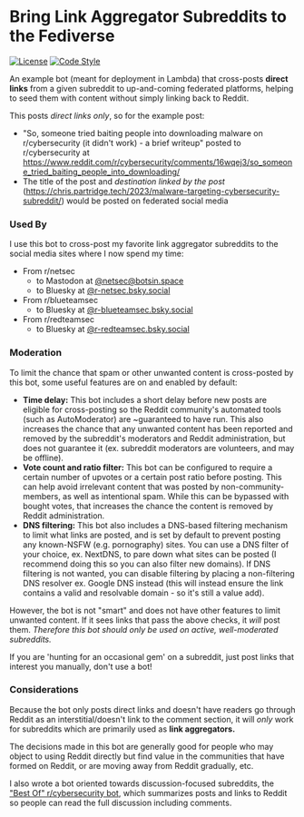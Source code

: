 # Bring Link Aggregator Subreddits to the Fediverse

[![License](https://img.shields.io/github/license/tweedge/xpost-reddit-to-fediverse)](https://github.com/tweedge/xpost-reddit-to-fediverse)
[![Code Style](https://img.shields.io/badge/code%20style-black-black)](https://github.com/psf/black)

An example bot (meant for deployment in Lambda) that cross-posts **direct links** from a given subreddit to up-and-coming federated platforms, helping to seed them with content without simply linking back to Reddit.

This posts *direct links only*, so for the example post:

* "So, someone tried baiting people into downloading malware on r/cybersecurity (it didn't work) - a brief writeup" posted to r/cybersecurity at https://www.reddit.com/r/cybersecurity/comments/16wqej3/so_someone_tried_baiting_people_into_downloading/
* The title of the post and *destination linked by the post* (https://chris.partridge.tech/2023/malware-targeting-cybersecurity-subreddit/) would be posted on federated social media

### Used By

I use this bot to cross-post my favorite link aggregator subreddits to the social media sites where I now spend my time:

* From r/netsec
  * to Mastodon at [@netsec@botsin.space](https://botsin.space/@netsec)
  * to Bluesky at [@r-netsec.bsky.social](https://bsky.app/profile/r-netsec.bsky.social)
* From r/blueteamsec
  * to Bluesky at [@r-blueteamsec.bsky.social](https://bsky.app/profile/r-blueteamsec.bsky.social)
* From r/redteamsec
  * to Bluesky at [@r-redteamsec.bsky.social](https://bsky.app/profile/r-redteamsec.bsky.social)

### Moderation

To limit the chance that spam or other unwanted content is cross-posted by this bot, some useful features are on and enabled by default:

* **Time delay:** This bot includes a short delay before new posts are eligible for cross-posting so the Reddit community's automated tools (such as AutoModerator) are ~guaranteed to have run. This also increases the chance that any unwanted content has been reported and removed by the subreddit's moderators and Reddit administration, but does not guarantee it (ex. subreddit moderators are volunteers, and may be offline).
* **Vote count and ratio filter:** This bot can be configured to require a certain number of upvotes or a certain post ratio before posting. This can help avoid irrelevant content that was posted by non-community-members, as well as intentional spam. While this can be bypassed with bought votes, that increases the chance the content is removed by Reddit administration.
* **DNS filtering:** This bot also includes a DNS-based filtering mechanism to limit what links are posted, and is set by default to prevent posting any known-NSFW (e.g. pornography) sites. You can use a DNS filter of your choice, ex. NextDNS, to pare down what sites can be posted (I recommend doing this so you can also filter new domains). If DNS filtering is not wanted, you can disable filtering by placing a non-filtering DNS resolver ex. Google DNS instead (this will instead ensure the link contains a valid and resolvable domain - so it's still a value add).

However, the bot is not "smart" and does not have other features to limit unwanted content. If it sees links that pass the above checks, it *will* post them. *Therefore this bot should only be used on active, well-moderated subreddits.*

If you are 'hunting for an occasional gem' on a subreddit, just post links that interest you manually, don't use a bot!

### Considerations

Because the bot only posts direct links and doesn't have readers go through Reddit as an interstitial/doesn't link to the comment section, it will *only* work for subreddits which are primarily used as **link aggregators.**

The decisions made in this bot are generally good for people who may object to using Reddit directly but find value in the communities that have formed on Reddit, or are moving away from Reddit gradually, etc.

I also wrote a bot oriented towards discussion-focused subreddits, the ["Best Of" r/cybersecurity bot](https://github.com/r-cybersecurity/best-of-bot), which summarizes posts and links to Reddit so people can read the full discussion including comments.